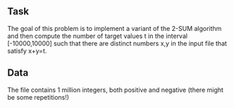 ## Task

The goal of this problem is to implement a variant of the 2-SUM algorithm and then compute the number of target values t in the interval [-10000,10000] such that there are distinct numbers x,y in the input file that satisfy x+y=t.

## Data

The file contains 1 million integers, both positive and negative (there might be some repetitions!)
